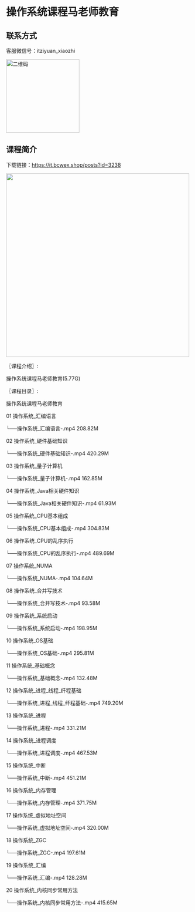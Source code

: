 # 操作系统课程马老师教育

## 联系方式

客服微信号：itziyuan_xiaozhi

<img src="https://ziyuanyun.oss-cn-guangzhou.aliyuncs.com/common/20240614073449/666b82192834a.jpg" width="200" height="200" alt="二维码">

## 课程简介

下载链接：https://it.bcwex.shop/posts?id=3238

<img src="https://ziyuanyun.oss-cn-guangzhou.aliyuncs.com/yun/20240515185059/6644939306c60.jpg" width="500" alt="">

  〖课程介绍〗:

 操作系统课程马老师教育(5.77G)

 〖课程目录〗:

 操作系统课程马老师教育



 01 操作系统_汇编语言

 └──操作系统_汇编语言-.mp4 208.82M

 02 操作系统_硬件基础知识

 └──操作系统_硬件基础知识-.mp4 420.29M

 03 操作系统_量子计算机

 └──操作系统_量子计算机-.mp4 162.85M

 04 操作系统_Java相关硬件知识

 └──操作系统_Java相关硬件知识-.mp4 61.93M

 05 操作系统_CPU基本组成

 └──操作系统_CPU基本组成-.mp4 304.83M

 06 操作系统_CPU的乱序执行

 └──操作系统_CPU的乱序执行-.mp4 489.69M

 07 操作系统_NUMA

 └──操作系统_NUMA-.mp4 104.64M

 08 操作系统_合并写技术

 └──操作系统_合并写技术-.mp4 93.58M

 09 操作系统_系统启动

 └──操作系统_系统启动-.mp4 198.95M

 10 操作系统_OS基础

 └──操作系统_OS基础-.mp4 295.81M

 11 操作系统_基础概念

 └──操作系统_基础概念-.mp4 132.48M

 12 操作系统_进程_线程_纤程基础

 └──操作系统_进程_线程_纤程基础-.mp4 749.20M

 13 操作系统_进程

 └──操作系统_进程-.mp4 331.21M

 14 操作系统_进程调度

 └──操作系统_进程调度-.mp4 467.53M

 15 操作系统_中断

 └──操作系统_中断-.mp4 451.21M

 16 操作系统_内存管理

 └──操作系统_内存管理-.mp4 371.75M

 17 操作系统_虚拟地址空间

 └──操作系统_虚拟地址空间-.mp4 320.00M

 18 操作系统_ZGC

 └──操作系统_ZGC-.mp4 197.61M

 19 操作系统_汇编

 └──操作系统_汇编-.mp4 128.28M

 20 操作系统_内核同步常用方法

 └──操作系统_内核同步常用方法-.mp4 415.65M

  
